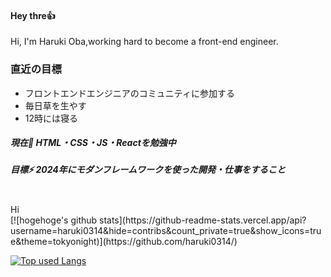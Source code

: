 #### Hey thre👍
Hi, I'm Haruki Oba,working hard to become a front-end engineer.

### 直近の目標
- フロントエンドエンジニアのコミュニティに参加する
- 毎日草を生やす
- 12時には寝る

##### 現在🌱  HTML・CSS・JS・Reactを勉強中
##### 目標⚡  2024年にモダンフレームワークを使った開発・仕事をすること
<br>
Hi 
<br>
<!-- リポジトリステータス -->
[![hogehoge's github stats](https://github-readme-stats.vercel.app/api?username=haruki0314&hide=contribs&count_private=true&show_icons=true&theme=tokyonight)](https://github.com/haruki0314/)

<!-- ソースコード統計 -->
[![Top used Langs](https://github-readme-stats.vercel.app/api/top-langs/?username=haruki0314&layout=compact&theme=tokyonight)](https://github.com/haruki0314/)


